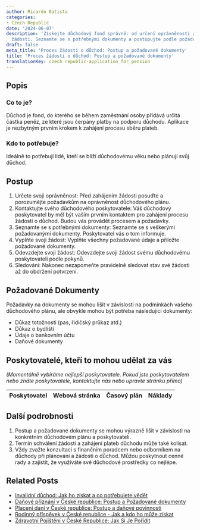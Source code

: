 ```yaml
---
author: Ricardo Batista
categories:
- Czech Republic
date: '2024-06-07'
description: 'Získejte důchodový fond správně: od určení oprávněnosti až k odevzdání
  žádosti. Seznamte se s potřebnými dokumenty a postupujte podle požadavků poskytovatele.'
draft: false
meta_title: 'Proces žádosti o důchod: Postup a požadované dokumenty'
title: 'Proces žádosti o důchod: Postup a požadované dokumenty'
translationKey: czech republic-application_for_pension
---
```



## Popis
### Co to je?
Důchod je fond, do kterého se během zaměstnání osoby přidává určitá částka peněz, ze které jsou čerpány platby na podporu důchodu. Aplikace je nezbytným prvním krokem k zahájení procesu sběru plateb.

### Kdo to potřebuje?
Ideálně to potřebují lidé, kteří se blíží důchodovému věku nebo plánují svůj důchod.

## Postup
1. Určete svoji oprávněnost: Před zahájením žádosti posuďte a porozumějte požadavkům na oprávněnost důchodového plánu. 
2. Kontaktujte svého důchodového poskytovatele: Váš důchodový poskytovatel by měl být vaším prvním kontaktem pro zahájení procesu žádosti o důchod. Budou vás provádět procesem a požadavky.
3. Seznamte se s potřebnými dokumenty: Seznamte se s veškerými požadovanými dokumenty. Poskytovatel vás o tom informuje.
4. Vyplňte svoji žádost: Vyplňte všechny požadované údaje a přiložte požadované dokumenty.
5. Odevzdejte svoji žádost: Odevzdejte svoji žádost svému důchodovému poskytovateli podle pokynů.
6. Sledování: Nakonec nezapomeňte pravidelně sledovat stav své žádosti až do obdržení potvrzení.

## Požadované Dokumenty
Požadavky na dokumenty se mohou lišit v závislosti na podmínkách vašeho důchodového plánu, ale obvykle mohou být potřeba následující dokumenty:
- Důkaz totožnosti (pas, řidičský průkaz atd.)
- Důkaz o bydlišti
- Údaje o bankovním účtu
- Daňové dokumenty

## Poskytovatelé, kteří to mohou udělat za vás

_(Momentálně vybíráme nejlepší poskytovatele. Pokud jste poskytovatelem nebo znáte poskytovatele, kontaktujte nás nebo upravte stránku přímo)_

| Poskytovatel    |     Webová stránka  |     Časový plán   |      Náklady    |
| :-------------: | :-------------: |  :-------------: | :-------------: |


## Další podrobnosti
1. Postup a požadované dokumenty se mohou výrazně lišit v závislosti na konkrétním důchodovém plánu a poskytovateli.
2. Termín schválení žádosti a zahájení plateb důchodu může také kolísat.
3. Vždy zvažte konzultaci s finančním poradcem nebo odborníkem na důchody při plánování a žádosti o důchod. Můžou poskytnout cenné rady a zajistit, že využíváte své důchodové prostředky co nejlépe.


## Related Posts

- [Invalidní důchod: Jak ho získat a co potřebujete vědět](https://tramitit.com/cs/guides/czech-republic/zadost_o_invalidni_duchod/)
- [Daňové přiznání v České republice: Postup a Požadované dokumenty](https://tramitit.com/cs/guides/czech-republic/podani_danoveho_priznani/)
- [Placení daní v České republice: Postup a daňové povinnosti](https://tramitit.com/cs/guides/czech-republic/platba_dani/)
- [Rodinný příspěvek v České republice - Jak a kdo ho může získat](https://tramitit.com/cs/guides/czech-republic/zadost_o_rodicovsky_prispevek/)
- [Zdravotní Pojištění v České Republice: Jak Si Je Pořídit](https://tramitit.com/cs/guides/czech-republic/registrace_na_zdravotni_pojistovnu/)
